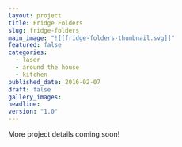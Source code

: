 ```yaml
---
layout: project
title: Fridge Folders
slug: fridge-folders
main_image: "![[fridge-folders-thumbnail.svg]]"
featured: false
categories:
  - laser
  - around the house
  - kitchen
published_date: 2016-02-07
draft: false
gallery_images: 
headline: 
version: "1.0"
---
```


More project details coming soon!